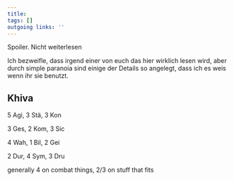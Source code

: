 ```yaml
---
title:   
tags: []
outgoing links: ''  
---
```

Spoiler. Nicht weiterlesen



Ich bezweifle, dass irgend einer von euch das hier wirklich lesen wird, aber durch simple paranoia sind einige der Details so angelegt, dass ich es weis wenn ihr sie benutzt.







## Khiva

5 Agi, 3 Stä, 3 Kon

3 Ges, 2 Kom, 3 Sic

4 Wah, 1 Bil, 2 Gei 

2 Dur, 4 Sym, 3 Dru



generally 4 on combat things, 2/3 on stuff that fits









